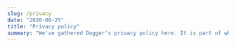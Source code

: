 ```yaml
---
slug: /privacy
date: "2020-08-25"
title: "Privacy policy"
summary: "We've gathered Dogger's privacy policy here. It is part of what you agree to when you sign up for Dogger."
---
```



